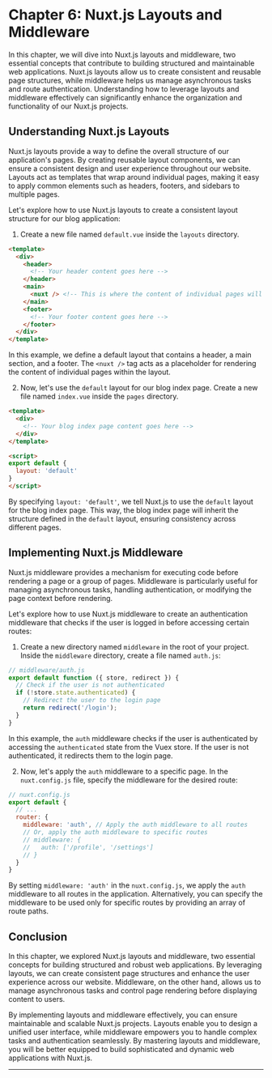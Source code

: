 # Chapter 6: Nuxt.js Layouts and Middleware

In this chapter, we will dive into Nuxt.js layouts and middleware, two essential concepts that contribute to building structured and maintainable web applications. Nuxt.js layouts allow us to create consistent and reusable page structures, while middleware helps us manage asynchronous tasks and route authentication. Understanding how to leverage layouts and middleware effectively can significantly enhance the organization and functionality of our Nuxt.js projects.

## Understanding Nuxt.js Layouts

Nuxt.js layouts provide a way to define the overall structure of our application's pages. By creating reusable layout components, we can ensure a consistent design and user experience throughout our website. Layouts act as templates that wrap around individual pages, making it easy to apply common elements such as headers, footers, and sidebars to multiple pages.

Let's explore how to use Nuxt.js layouts to create a consistent layout structure for our blog application:

1. Create a new file named `default.vue` inside the `layouts` directory.

```html
<template>
  <div>
    <header>
      <!-- Your header content goes here -->
    </header>
    <main>
      <nuxt /> <!-- This is where the content of individual pages will be rendered -->
    </main>
    <footer>
      <!-- Your footer content goes here -->
    </footer>
  </div>
</template>
```

In this example, we define a default layout that contains a header, a main section, and a footer. The `<nuxt />` tag acts as a placeholder for rendering the content of individual pages within the layout.

2. Now, let's use the `default` layout for our blog index page. Create a new file named `index.vue` inside the `pages` directory.

```html
<template>
  <div>
    <!-- Your blog index page content goes here -->
  </div>
</template>

<script>
export default {
  layout: 'default'
}
</script>
```

By specifying `layout: 'default'`, we tell Nuxt.js to use the `default` layout for the blog index page. This way, the blog index page will inherit the structure defined in the `default` layout, ensuring consistency across different pages.

## Implementing Nuxt.js Middleware

Nuxt.js middleware provides a mechanism for executing code before rendering a page or a group of pages. Middleware is particularly useful for managing asynchronous tasks, handling authentication, or modifying the page context before rendering.

Let's explore how to use Nuxt.js middleware to create an authentication middleware that checks if the user is logged in before accessing certain routes:

1. Create a new directory named `middleware` in the root of your project. Inside the `middleware` directory, create a file named `auth.js`:

```javascript
// middleware/auth.js
export default function ({ store, redirect }) {
  // Check if the user is not authenticated
  if (!store.state.authenticated) {
    // Redirect the user to the login page
    return redirect('/login');
  }
}
```

In this example, the `auth` middleware checks if the user is authenticated by accessing the `authenticated` state from the Vuex store. If the user is not authenticated, it redirects them to the login page.

2. Now, let's apply the `auth` middleware to a specific page. In the `nuxt.config.js` file, specify the middleware for the desired route:

```javascript
// nuxt.config.js
export default {
  // ...
  router: {
    middleware: 'auth', // Apply the auth middleware to all routes
    // Or, apply the auth middleware to specific routes
    // middleware: {
    //   auth: ['/profile', '/settings']
    // }
  }
}
```

By setting `middleware: 'auth'` in the `nuxt.config.js`, we apply the `auth` middleware to all routes in the application. Alternatively, you can specify the middleware to be used only for specific routes by providing an array of route paths.

## Conclusion

In this chapter, we explored Nuxt.js layouts and middleware, two essential concepts for building structured and robust web applications. By leveraging layouts, we can create consistent page structures and enhance the user experience across our website. Middleware, on the other hand, allows us to manage asynchronous tasks and control page rendering before displaying content to users.

By implementing layouts and middleware effectively, you can ensure maintainable and scalable Nuxt.js projects. Layouts enable you to design a unified user interface, while middleware empowers you to handle complex tasks and authentication seamlessly. By mastering layouts and middleware, you will be better equipped to build sophisticated and dynamic web applications with Nuxt.js.

---
